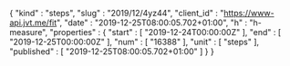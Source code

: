 {
  "kind" : "steps",
  "slug" : "2019/12/4yz44",
  "client_id" : "https://www-api.jvt.me/fit",
  "date" : "2019-12-25T08:00:05.702+01:00",
  "h" : "h-measure",
  "properties" : {
    "start" : [ "2019-12-24T00:00:00Z" ],
    "end" : [ "2019-12-25T00:00:00Z" ],
    "num" : [ "16388" ],
    "unit" : [ "steps" ],
    "published" : [ "2019-12-25T08:00:05.702+01:00" ]
  }
}

